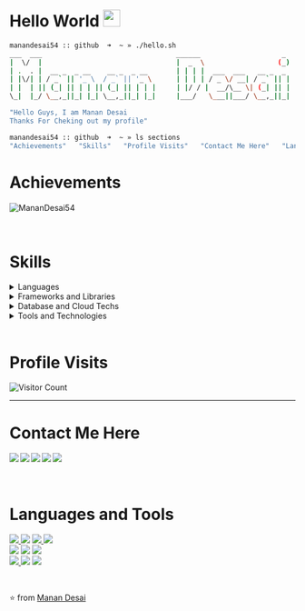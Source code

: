# Hello World  <img src="https://github.com/TheDudeThatCode/TheDudeThatCode/raw/master/Assets/Earth.gif" width="30" />
```bash
manandesai54 :: github  ➜  ~ » ./hello.sh
___  ___                                 ______                    _ 
|  \/  |                                 |  _  \                  (_)
| .  . |  __ _  _ __    __ _  _ __       | | | |  ___  ___   __ _  _ 
| |\/| | / _` || '_ \  / _` || '_ \      | | | | / _ \/ __| / _` || |
| |  | || (_| || | | || (_| || | | |     | |/ / |  __/\__ \| (_| || |
\_|  |_/ \__,_||_| |_| \__,_||_| |_|     |___/   \___||___/ \__,_||_|

"Hello Guys, I am Manan Desai
Thanks For Cheking out my profile"

manandesai54 :: github  ➜  ~ » ls sections
"Achievements"   "Skills"   "Profile Visits"   "Contact Me Here"   "Languages and Tools"
```

# Achievements
<img src="https://github-readme-stats.vercel.app/api?username=MananDesai54&show_icons=true&theme=dark&&count_private=true&include_all_commits=true" alt="MananDesai54" /> </p><br/>

# Skills
<details>
<summary>Languages</summary>
<br>
  
```bash
manandesai54 :: github  ➜  ~ » ls languages
"JavaScript"   "TypeScript"   "HTML"   "CSS"
```
</details>

<details>
<summary>Frameworks and Libraries</summary>
<br>
  
```bash
manandesai54 :: github  ➜  ~ » ls "Frameworks And Libraries"
"Node.js"   "React.js"   "React Native"   "Angular"  "GraphQL"   "Next.js"  ""HyperLedger Fabric
```
</details>

<details>
<summary>Database and Cloud Techs</summary>
<br>
  
```bash
manandesai54 :: github  ➜  ~ » ls "Database and Cloud Techs"
"MongoDB"   "PostgreSQL"   "MySQL"   "Redis"   "AWS S3"   "SQL"
```
</details>
<details>
<summary>Tools and Technologies</summary>
<br>
  
```bash
manandesai54 :: github  ➜  ~ » ls "Tools and Technologies"
"Web Development"   "Mobile App Development"   "Blockchain"   "Hyper Ledger Fabric"   "Linux"  "Docker"
```
</details>

<br/>

# Profile Visits
![Visitor Count](https://profile-counter.glitch.me/MananDesai54/count.svg)
<hr />

# Contact Me Here
<a href=https://www.facebook.com/manandesai5401 > <img align="left" src="https://img.icons8.com/color/48/000000/facebook-new.png"></img></a>
<a href=https://www.linkedin.com/in/manandesai54/ > <img align="left" src="https://img.icons8.com/color/48/000000/linkedin.png"></img></a>
<a href=https://twitter.com/manandesai54 > <img align="left" src="https://img.icons8.com/color/48/000000/twitter.png"></img></a>
<a href=https://medium.com/@MananDesai54 > <img align="left" src="https://img.icons8.com/color/48/000000/medium-monogram.png"></img></a>
<a href=https://instagram.com/manandesai54 > <img align="left" src="https://img.icons8.com/color/48/000000/instagram-new.png"></img></a>
<br/>
<br/>
<br/>

# Languages and Tools
<a href="#"><img src="https://img.icons8.com/color/48/000000/javascript.png"/> </a>
<a href="#"><img src="https://img.icons8.com/color/48/000000/typescript.png"/></a>
<a href="#"><img src="https://img.icons8.com/color/48/000000/css3.png"/> </a>
<a href="#"><img src="https://img.icons8.com/color/48/000000/html-5.png"/> </a>
<br />
<a href="#"><img src="https://img.icons8.com/color/48/000000/nodejs.png"/></a>
<a href="#"><img src="https://img.icons8.com/color/48/000000/react-native.png"/></a>
<a href="#"> <img src="https://cdn.iconscout.com/icon/free/png-48/angular-3-226070.png" /></a>
<br />
<a href="#"> <img src="https://img.icons8.com/color/48/000000/graphql.png"/> </a>
<a href="#"> <img src="https://img.icons8.com/color/50/000000/mongodb.png"/></a>
<a href="#"> <img src="https://img.icons8.com/color/48/000000/postgreesql.png"/> </a>

<br />

⭐ from [Manan Desai](https://MananDesai54.github.io/my-v1)
